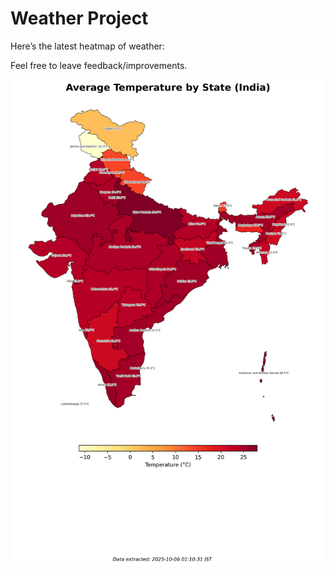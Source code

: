 # Weather Project

Here’s the latest heatmap of weather:

Feel free to leave feedback/improvements.

![India Heatmap](docs/assets/india_heatmap.png?v=E2C9B2)
